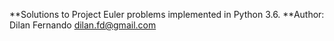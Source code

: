**Solutions to Project Euler problems implemented in Python 3.6.
**Author: Dilan Fernando <dilan.fd@gmail.com>

